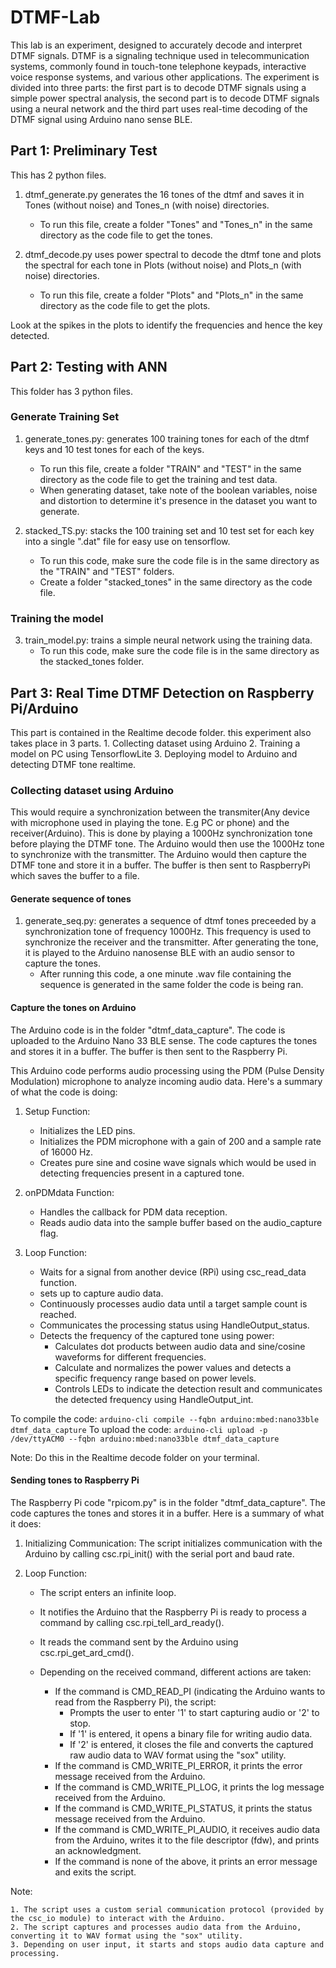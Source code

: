 # DTMF-Lab
This lab is an experiment, designed to accurately decode and interpret DTMF signals. DTMF is a signaling technique used in telecommunication systems, commonly found in touch-tone telephone keypads, interactive voice response systems, and various other applications. The experiment is divided into three parts: the first part is to decode DTMF signals using a simple power spectral analysis, the second part is to decode DTMF signals using a neural network and the third part uses real-time decoding of the DTMF signal using Arduino nano sense BLE.

## Part 1: Preliminary Test
This has 2 python files.

1. dtmf_generate.py generates the 16 tones of the dtmf and saves it in Tones (without noise) and Tones_n (with noise) directories. 
    - To run this file, create a folder "Tones" and "Tones_n" in the same directory as the code file to get the tones.

2. dtmf_decode.py uses power spectral to decode the dtmf tone and plots the spectral for each tone in Plots (without noise) and Plots_n (with noise) directories. 
    - To run this file, create a folder "Plots" and "Plots_n" in the same directory as the code file to get the plots.

Look at the spikes in the plots to identify the frequencies and hence the key detected.

## Part 2: Testing with ANN
This folder has 3 python files.

### Generate Training Set
1. generate_tones.py: generates 100 training tones for each of the dtmf keys and 10 test tones for each of the keys. 
    - To run this file, create a folder "TRAIN" and "TEST" in the same directory as the code file to get the training and test data.
    - When generating dataset, take note of the boolean variables, noise and distortion to determine it's presence in the dataset you want to generate.

2. stacked_TS.py: stacks the 100 training set and 10 test set for each key into a single ".dat" file for easy use on tensorflow. 
    - To run this code, make sure the code file is in the same directory as the "TRAIN" and "TEST" folders.
    - Create a folder "stacked_tones" in the same directory as the code file.

### Training the model
3. train_model.py: trains a simple neural network using the training data. 
    - To run this code, make sure the code file is in the same directory as the stacked_tones folder.

## Part 3: Real Time DTMF Detection on Raspberry Pi/Arduino
This part is contained in the Realtime decode folder. this experiment also takes place in 3 parts.
    1. Collecting dataset using Arduino
    2. Training a model on PC using TensorflowLite
    3. Deploying model to Arduino and detecting DTMF tone realtime.

### Collecting dataset using Arduino
This would require a synchronization between the transmiter(Any device with microphone used in playing the tone. E.g PC or phone) and the receiver(Arduino). This is done by playing a 1000Hz synchronization tone before playing the DTMF tone. The Arduino would then use the 1000Hz tone to synchronize with the transmitter. The Arduino would then capture the DTMF tone and store it in a buffer. The buffer is then sent to RaspberryPi which saves the buffer to a file.

#### Generate sequence of tones
1. generate_seq.py: generates a sequence of dtmf tones preceeded by a synchronization tone of frequency 1000Hz. This frequency is used to synchronize the receiver and the transmitter. After generating the tone, it is played to the Arduino nanosense BLE with an audio sensor to capture the tones.
    - After running this code, a one minute .wav file containing the sequence is generated in the same folder the code is being ran.

#### Capture the tones on Arduino
The Arduino code is in the folder "dtmf_data_capture". The code is uploaded to the Arduino Nano 33 BLE sense. The code captures the tones and stores it in a buffer. The buffer is then sent to the Raspberry Pi.

This Arduino code performs audio processing using the PDM (Pulse Density Modulation) microphone to analyze incoming audio data. Here's a summary of what the code is doing:

1. Setup Function:

    - Initializes the LED pins.
    - Initializes the PDM microphone with a gain of 200 and a sample rate of 16000 Hz.
    - Creates pure sine and cosine wave signals which would be used in detecting frequencies present in a captured tone.

2. onPDMdata Function:

    - Handles the callback for PDM data reception.
    - Reads audio data into the sample buffer based on the audio_capture flag.

3. Loop Function:

    - Waits for a signal from another device (RPi) using csc_read_data function.
    - sets up to capture audio data.
    - Continuously processes audio data until a target sample count is reached.
    - Communicates the processing status using HandleOutput_status.
    - Detects the frequency of the captured tone using power:
        - Calculates dot products between audio data and sine/cosine waveforms for different frequencies.
        - Calculate and normalizes the power values and detects a specific frequency range based on power levels.
        - Controls LEDs to indicate the detection result and communicates the detected frequency using HandleOutput_int.

To compile the code: ```arduino-cli compile --fqbn arduino:mbed:nano33ble dtmf_data_capture``` 
To upload the code: ```arduino-cli upload -p /dev/ttyACM0 --fqbn arduino:mbed:nano33ble dtmf_data_capture```

Note: Do this in the Realtime decode folder on your terminal.


#### Sending tones to Raspberry Pi
The Raspberry Pi code "rpicom.py" is in the folder "dtmf_data_capture". The code captures the tones and stores it in a buffer. Here is a summary of what it does:

1. Initializing Communication: The script initializes communication with the Arduino by calling csc.rpi_init() with the serial port and baud rate.

2. Loop Function:

    - The script enters an infinite loop.
    - It notifies the Arduino that the Raspberry Pi is ready to process a command by calling csc.rpi_tell_ard_ready().
    - It reads the command sent by the Arduino using csc.rpi_get_ard_cmd().
    - Depending on the received command, different actions are taken:

        - If the command is CMD_READ_PI (indicating the Arduino wants to read from the Raspberry Pi), the script:
            - Prompts the user to enter '1' to start capturing audio or '2' to stop.
            - If '1' is entered, it opens a binary file for writing audio data.
            - If '2' is entered, it closes the file and converts the captured raw audio data to WAV format using the "sox" utility.
        - If the command is CMD_WRITE_PI_ERROR, it prints the error message received from the Arduino.
        - If the command is CMD_WRITE_PI_LOG, it prints the log message received from the Arduino.
        - If the command is CMD_WRITE_PI_STATUS, it prints the status message received from the Arduino.
        - If the command is CMD_WRITE_PI_AUDIO, it receives audio data from the Arduino, writes it to the file descriptor (fdw), and prints an acknowledgment.
        - If the command is none of the above, it prints an error message and exits the script.

Note:

    1. The script uses a custom serial communication protocol (provided by the csc_io module) to interact with the Arduino.
    2. The script captures and processes audio data from the Arduino, converting it to WAV format using the "sox" utility.
    3. Depending on user input, it starts and stops audio data capture and processing.